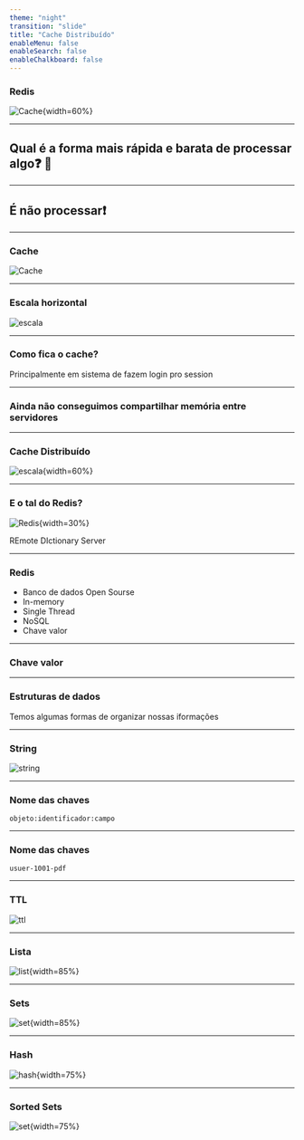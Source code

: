```yaml
---
theme: "night"
transition: "slide"
title: "Cache Distribuído"
enableMenu: false
enableSearch: false
enableChalkboard: false
---
```


### Redis

![Cache](https://upload.wikimedia.org/wikipedia/en/thumb/6/6b/Redis_Logo.svg/1200px-Redis_Logo.svg.png){width=60%}

---

## Qual é a forma mais rápida e barata de processar algo❓ 🤔

---

## É não processar❗️

---

### Cache

![Cache](./images/cache.png)

---

### Escala horizontal

![escala](./images/escala.png)

---

### Como fica o cache?

Principalmente em sistema de fazem login pro session

---

### Ainda não conseguimos compartilhar memória entre servidores

---

### Cache Distribuído

![escala](./images/cache-distribuido.png){width=60%}

---

### E o tal do Redis?

![Redis](https://cdn.iconscout.com/icon/free/png-512/redis-83994.png){width=30%}

REmote DIctionary Server

---

### Redis

- Banco de dados Open Sourse
- In-memory
- Single Thread
- NoSQL
- Chave valor

---

### Chave valor

---

### Estruturas de dados

Temos algumas formas de organizar nossas iformações

---

### String

![string](./images/string.svg)

---

### Nome das chaves

`objeto:identificador:campo`

---

### Nome das chaves

`usuer-1001-pdf`

---

### TTL

![ttl](https://thumbs.dreamstime.com/b/clock-text-time-to-leave-d-rendering-nice-73917426.jpg)

---

### Lista

![list](./images/list.svg){width=85%}

---

### Sets

![set](./images/set.svg){width=85%}

---

### Hash

![hash](./images/hash.svg){width=75%}

---

### Sorted Sets

![set](./images/sorted-set.svg){width=75%}
